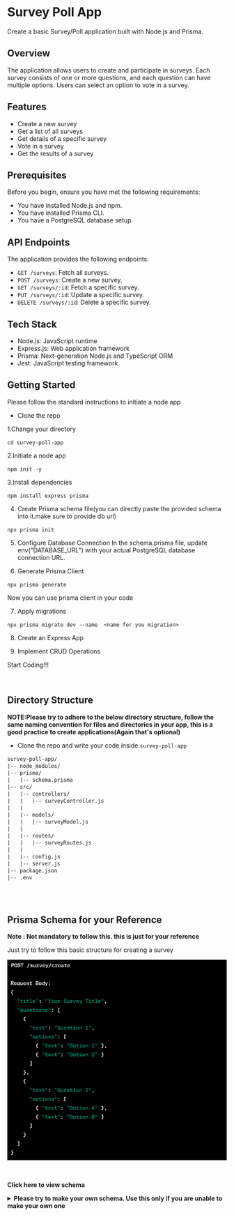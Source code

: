 # Survey Poll App

Create a basic Survey/Poll application built with Node.js and Prisma.

## Overview

The application allows users to create and participate in surveys. Each survey consists of one or more questions, and each question can have multiple options. Users can select an option to vote in a survey.


## Features

- Create a new survey
- Get a list of all surveys
- Get details of a specific survey
- Vote in a survey
- Get the results of a survey


## Prerequisites

Before you begin, ensure you have met the following requirements:

- You have installed Node.js and npm.
- You have installed Prisma CLI.
- You have a PostgreSQL database setup.
 

## API Endpoints

The application provides the following endpoints:

- `GET /surveys`: Fetch all surveys.
- `POST /surveys`: Create a new survey.
- `GET /surveys/:id`: Fetch a specific survey.
- `PUT /surveys/:id`: Update a specific survey.
- `DELETE /surveys/:id`: Delete a specific survey.


## Tech Stack

- Node.js: JavaScript runtime
- Express.js: Web application framework
- Prisma: Next-generation Node.js and TypeScript ORM
- Jest: JavaScript testing framework

## Getting Started

Please follow the standard instructions to initiate a node app


- Clone the repo
  

1.Change your directory
```
cd survey-poll-app
```

2.Initiate a node app
```
npm init -y
```

3.Install dependencies
```
npm install express prisma 
```

4. Create Prisma schema file(you can directly paste the provided schema into it.make sure to provide db url)
```
npx prisma init
```

5. Configure Database Connection
In the schema.prisma file, update env("DATABASE_URL") with your actual PostgreSQL database connection URL.

6. Generate Prisma Client  
```
npx prisma generate
```
Now you can use prisma client in your code

7. Apply migrations
```
npx prisma migrate dev --name  <name for you migration>
```

8. Create an Express App
   
9. Implement CRUD Operations 
   
Start Coding!!!

<br>

## Directory Structure

**NOTE:Please try to adhere to the below directory structure, follow the same naming convention for files and directories in your app, this is a good practice to create applications(Again that's optional)**

- Clone the repo and write your code inside `survey-poll-app`


```
survey-poll-app/
|-- node_modules/
|-- prisma/
|   |-- schema.prisma
|-- src/
|   |-- controllers/
|   |   |-- surveyController.js
|   |
|   |-- models/
|   |   |-- surveyModel.js
|   |
|   |-- routes/
|   |   |-- surveyRoutes.js
|   |
|   |-- config.js
|   |-- server.js
|-- package.json
|-- .env
```
<br><br>

## Prisma Schema for your Reference

**Note : Not mandatory to follow this. this is just for your reference**

Just try to follow this basic structure for creating a survey

![img](./basic-survey.png)


<br>

<b>Click here to view schema<b>

<details>

<summary><b>Please try to make your own schema. Use this only if you are unable to make your own one<b></summary>

```
datasource db {
  provider = "postgresql"
  url      = env("DATABASE_URL")
}

generator client {
  provider = "prisma-client-js"
}

model Survey {
  id        Int      @id @default(autoincrement())
  title     String
  questions Question[]
}

model Question {
  id       Int      @id @default(autoincrement())
  text     String
  options  Option[]
  surveyId Int
  Survey   Survey   @relation(fields: [surveyId], references: [id])
}

model Option {
  id          Int      @id @default(autoincrement())
  text        String
  votes       Int      @default(0)
  questionId  Int
  Question    Question @relation(fields: [questionId], references: [id])
}

```
</details>



    